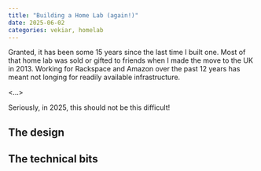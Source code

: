 ```yaml
---
title: "Building a Home Lab (again!)"
date: 2025-06-02
categories: vekiar, homelab
---
```


Granted, it has been some 15 years since the last time I built one. Most of that home lab was sold or gifted to friends when I made the move to the UK in 2013. Working for Rackspace and Amazon over the past 12 years has meant not longing for readily available infrastructure.  

<...>  

Seriously, in 2025, this should not be this difficult!  

## The design

## The technical bits